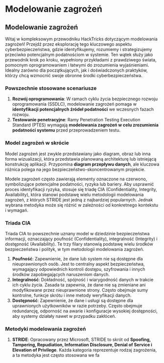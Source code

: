 # Modelowanie zagrożeń

## Modelowanie zagrożeń

Witaj w kompleksowym przewodniku HackTricks dotyczącym modelowania zagrożeń! Przejdź przez eksplorację tego kluczowego aspektu cyberbezpieczeństwa, gdzie identyfikujemy, rozumiemy i strategizujemy przeciwko potencjalnym podatnościom w systemie. Ten wątek służy jako przewodnik krok po kroku, wypełniony przykładami z prawdziwego świata, pomocnym oprogramowaniem i łatwymi do zrozumienia wyjaśnieniami. Idealny zarówno dla początkujących, jak i doświadczonych praktyków, którzy chcą wzmocnić swoje obronne środki cyberbezpieczeństwa.

### Powszechnie stosowane scenariusze

1. **Rozwój oprogramowania**: W ramach cyklu życia bezpiecznego rozwoju oprogramowania (SSDLC), modelowanie zagrożeń pomaga w **identyfikacji potencjalnych źródeł podatności** we wczesnych fazach rozwoju.
2. **Testowanie penetracyjne**: Ramy Penetration Testing Execution Standard (PTES) wymagają **modelowania zagrożeń w celu zrozumienia podatności systemu** przed przeprowadzeniem testu.

### Model zagrożeń w skrócie

Model zagrożeń jest zwykle przedstawiany jako diagram, obraz lub inna forma wizualizacji, która przedstawia planowaną architekturę lub istniejącą konstrukcję aplikacji. Przypomina **diagram przepływu danych**, ale kluczowa różnica polega na jego bezpieczeństwo-skoncentrowanym projekcie.

Modele zagrożeń często zawierają elementy oznaczone na czerwono, symbolizujące potencjalne podatności, ryzyka lub bariery. Aby usprawnić proces identyfikacji ryzyka, stosuje się triadę CIA (Confidentiality, Integrity, Availability), która stanowi podstawę wielu metodologii modelowania zagrożeń, z których STRIDE jest jedną z najbardziej popularnych. Jednak wybrana metodyka może się różnić w zależności od konkretnego kontekstu i wymagań.

### Triada CIA

Triada CIA to powszechnie uznany model w dziedzinie bezpieczeństwa informacji, oznaczający poufność (Confidentiality), integralność (Integrity) i dostępność (Availability). Te trzy filary stanowią podstawę wielu środków bezpieczeństwa i polityk, w tym metodologii modelowania zagrożeń.

1. **Poufność**: Zapewnienie, że dane lub system nie są dostępne dla nieuprawnionych osób. Jest to centralny aspekt bezpieczeństwa, wymagający odpowiednich kontroli dostępu, szyfrowania i innych środków zapobiegających naruszeniom danych.
2. **Integralność**: Dokładność, spójność i wiarygodność danych w trakcie ich cyklu życia. Zasada ta zapewnia, że dane nie są zmieniane ani modyfikowane przez nieuprawnione strony. Często obejmuje sumy kontrolne, funkcje skrótu i inne metody weryfikacji danych.
3. **Dostępność**: Zapewnienie, że dane i usługi są dostępne dla uprawnionych użytkowników w razie potrzeby. Często obejmuje redundancję, odporność na awarie i konfiguracje wysokiej dostępności, aby systemy działały nawet w przypadku zakłóceń.

### Metodyki modelowania zagrożeń

1. **STRIDE**: Opracowany przez Microsoft, STRIDE to skrót od **Spoofing, Tampering, Repudiation, Information Disclosure, Denial of Service i Elevation of Privilege**. Każda kategoria reprezentuje rodzaj zagrożenia, a ta metodyka jest często stosowana we fa
